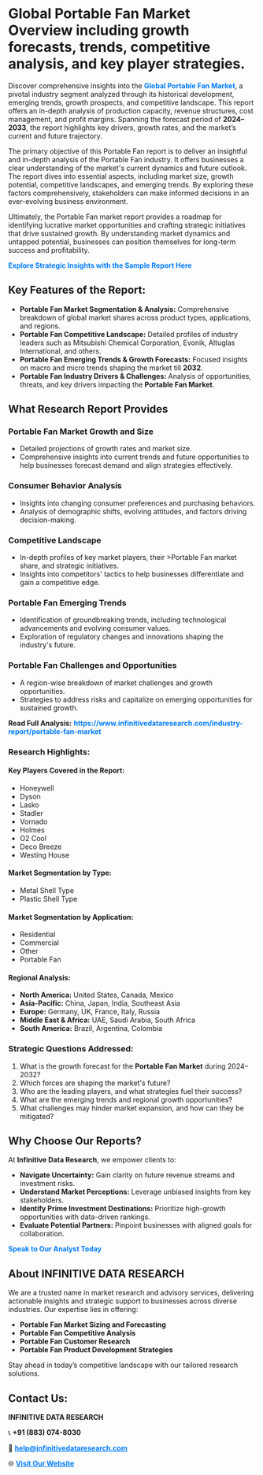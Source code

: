 <h1>Global Portable Fan Market Overview including growth forecasts, trends, competitive analysis, and key player strategies.</h1>
<p>
Discover comprehensive insights into the 
<a href="https://www.infinitivedataresearch.com/industry-report/portable-fan-market" rel="dofollow" style="color: #007BFF; text-decoration: none;"><strong>Global Portable Fan Market</strong></a>, a pivotal industry segment analyzed through its historical development, emerging trends, growth prospects, and competitive landscape. This report offers an in-depth analysis of production capacity, revenue structures, cost management, and profit margins. Spanning the forecast period of <strong>2024–2033</strong>, the report highlights key drivers, growth rates, and the market’s current and future trajectory.
</p>
<p>
The primary objective of this Portable Fan report is to deliver an insightful and in-depth analysis of the Portable Fan industry. It offers businesses a clear understanding of the market's current dynamics and future outlook. The report dives into essential aspects, including market size, growth potential, competitive landscapes, and emerging trends. By exploring these factors comprehensively, stakeholders can make informed decisions in an ever-evolving business environment.
</p>
<p>
Ultimately, the Portable Fan market report provides a roadmap for identifying lucrative market opportunities and crafting strategic initiatives that drive sustained growth. By understanding market dynamics and untapped potential, businesses can position themselves for long-term success and profitability.
</p>
<p>
<a href="https://www.infinitivedataresearch.com/request-sample/reportId=103895" style="color: #007BFF; text-decoration: none;"><strong>Explore Strategic Insights with the Sample Report Here</strong></a>
</p>

<h2>Key Features of the Report:</h2>
<ul>
<li><strong>Portable Fan Market Segmentation & Analysis:</strong> Comprehensive breakdown of global market shares across product types, applications, and regions.</li>
<li><strong>Portable Fan Competitive Landscape:</strong> Detailed profiles of industry leaders such as Mitsubishi Chemical Corporation, Evonik, Altuglas International, and others.</li>
<li><strong>Portable Fan Emerging Trends & Growth Forecasts:</strong> Focused insights on macro and micro trends shaping the market till <strong>2032</strong>.</li>
<li><strong>Portable Fan Industry Drivers & Challenges:</strong> Analysis of opportunities, threats, and key drivers impacting the <strong>Portable Fan Market</strong>.</li>
</ul>

<h2>What Research Report Provides</h2>
<h3>Portable Fan Market Growth and Size</h3>
<ul>
<li>Detailed projections of growth rates and market size.</li>
<li>Comprehensive insights into current trends and future opportunities to help businesses forecast demand and align strategies effectively.</li>
</ul>

<h3>Consumer Behavior Analysis</h3>
<ul>
<li>Insights into changing consumer preferences and purchasing behaviors.</li>
<li>Analysis of demographic shifts, evolving attitudes, and factors driving decision-making.</li>
</ul>

<h3>Competitive Landscape</h3>
<ul>
<li>In-depth profiles of key market players, their >Portable Fan market share, and strategic initiatives.</li>
<li>Insights into competitors' tactics to help businesses differentiate and gain a competitive edge.</li>
</ul>

<h3>Portable Fan Emerging Trends</h3>
<ul>
<li>Identification of groundbreaking trends, including technological advancements and evolving consumer values.</li>
<li>Exploration of regulatory changes and innovations shaping the industry's future.</li>
</ul>

<h3>Portable Fan Challenges and Opportunities</h3>
<ul>
<li>A region-wise breakdown of market challenges and growth opportunities.</li>
<li>Strategies to address risks and capitalize on emerging opportunities for sustained growth.</li>
</ul>
<p><strong>Read Full Analysis:</strong> <a href="https://www.infinitivedataresearch.com/industry-report/portable-fan-market" rel="dofollow" style="color: #007BFF; text-decoration: none;"><strong>https://www.infinitivedataresearch.com/industry-report/portable-fan-market</strong></a></p>
<h3>Research Highlights:</h3>
<h4>Key Players Covered in the Report:</h4>
<ul><li>Honeywell</li><li>Dyson</li><li>Lasko</li><li>Stadler</li><li>Vornado</li><li>Holmes</li><li>O2 Cool</li><li>Deco Breeze</li><li>Westing House</li></ul>
<h4>Market Segmentation by Type:</h4>
<ul><li>Metal Shell Type</li><li>Plastic Shell Type</li></ul>
<h4>Market Segmentation by Application:</h4>
<ul><li>Residential</li><li>Commercial</li><li>Other</li><li>Portable Fan</li></ul>

<h4>Regional Analysis:</h4>
<ul>
<li><strong>North America:</strong> United States, Canada, Mexico</li>
<li><strong>Asia-Pacific:</strong> China, Japan, India, Southeast Asia</li>
<li><strong>Europe:</strong> Germany, UK, France, Italy, Russia</li>
<li><strong>Middle East & Africa:</strong> UAE, Saudi Arabia, South Africa</li>
<li><strong>South America:</strong> Brazil, Argentina, Colombia</li>
</ul>

<h3>Strategic Questions Addressed:</h3>
<ol>
<li>What is the growth forecast for the <strong>Portable Fan Market</strong> during 2024–2032?</li>
<li>Which forces are shaping the market's future?</li>
<li>Who are the leading players, and what strategies fuel their success?</li>
<li>What are the emerging trends and regional growth opportunities?</li>
<li>What challenges may hinder market expansion, and how can they be mitigated?</li>
</ol>

<h2>Why Choose Our Reports?</h2>
<p>At <strong>Infinitive Data Research</strong>, we empower clients to:</p>
<ul>
<li><strong>Navigate Uncertainty:</strong> Gain clarity on future revenue streams and investment risks.</li>
<li><strong>Understand Market Perceptions:</strong> Leverage unbiased insights from key stakeholders.</li>
<li><strong>Identify Prime Investment Destinations:</strong> Prioritize high-growth opportunities with data-driven rankings.</li>
<li><strong>Evaluate Potential Partners:</strong> Pinpoint businesses with aligned goals for collaboration.</li>
</ul>
<p><a href="https://www.infinitivedataresearch.com/industry-report/portable-fan-market" rel="dofollow" style="color: #007BFF; text-decoration: none;"><strong>Speak to Our Analyst Today</strong></a></p>

<h2>About INFINITIVE DATA RESEARCH</h2>
<p>We are a trusted name in market research and advisory services, delivering actionable insights and strategic support to businesses across diverse industries. Our expertise lies in offering:</p>
<ul>
<li><strong>Portable Fan Market Sizing and Forecasting</strong></li>
<li><strong>Portable Fan Competitive Analysis</strong></li>
<li><strong>Portable Fan Customer Research</strong></li>
<li><strong>Portable Fan Product Development Strategies</strong></li>
</ul>
<p>Stay ahead in today’s competitive landscape with our tailored research solutions.</p>

<h2>Contact Us:</h2>
<p><strong>INFINITIVE DATA RESEARCH</strong></p>
<p>📞 <strong>+91 (883) 074-8030</strong></p>
<p>📧 <strong><a href="mailto:help@infinitivedataresearch.com" style="color: #007BFF;">help@infinitivedataresearch.com</a></strong></p>
<p>🌐 <strong><a href="https://www.infinitivedataresearch.com" rel="dofollow" style="color: #007BFF;">Visit Our Website</a></strong></p>